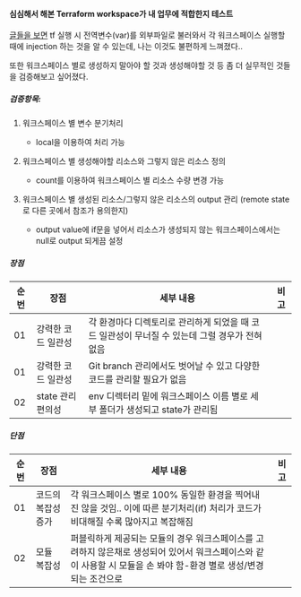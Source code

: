 #### 심심해서 해본 Terraform workspace가 내 업무에 적합한지 테스트 

[글들을 보면](https://velog.io/@gentledev10/terraform-workspace) tf 실행 시 전역변수(var)를 외부파일로 불러와서 각 워크스페이스 실행할 때에 injection 하는 것을 알 수 있는데, 나는 이것도 불편하게 느껴졌다.. 

또한 워크스페이스 별로 생성하지 말아야 할 것과 생성해야할 것 등 좀 더 실무적인 것들을 검증해보고 싶어졌다. 


##### 검증항목: 
1. 워크스페이스 별 변수 분기처리
    - local을 이용하여 처리 가능 

2. 워크스페이스 별 생성해야할 리소스와 그렇지 않은 리소스 정의
    - count를 이용하여 워크스페이스 별 리소스 수량 변경 가능 

3. 워크스페이스 별 생성된 리소스/그렇지 않은 리소스의 output 관리 (remote state로 다른 곳에서 참조가 용의한지)
    - output value에 if문을 넣어서 리소스가 생성되지 않는 워크스페이스에서는 null로 output 되게끔 설정



##### 장점
|순번|장점|세부 내용|비고|
|---|--------------|--------------------------------------------------------------------|---|
|01|강력한 코드 일관성|각 환경마다 디렉토리로 관리하게 되었을 때 코드 일관성이 무너질 수 있는데 그럴 경우가 전혀 없음| |
|01|강력한 코드 일관성|Git branch 관리에서도 벗어날 수 있고 다양한 코드를 관리할 필요가 없음| |
|02|state 관리 편의성|env 디렉터리 밑에 워크스페이스 이름 별로 세부 폴더가 생성되고 state가 관리됨| |


##### 단점
|순번|장점|세부 내용|비고|
|---|--------------|--------------------------------------------------------------------|---|
|01|코드의 복잡성 증가|각 워크스페이스 별로 100% 동일한 환경을 찍어내진 않을 것임.. 이에 따른 분기처리(if) 처리가 코드가 비대해질 수록 많아지고 복잡해짐| |
|02|모듈 복잡성|퍼블릭하게 제공되는 모듈의 경우 워크스페이스를 고려하지 않은채로 생성되어 있어서 워크스페이스와 같이 사용할 시 모듈을 손 봐야 함-환경 별로 생성/변경 되는 조건으로| |



